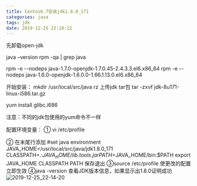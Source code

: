```yaml
---
title: Centos6.7安装jdk1.8.0_171
categories: java
tags: jdk
date: 2019-12-25 22:10:12
---
```


先卸载open-jdk

java –version
rpm -qa | grep java

rpm -e --nodeps java-1.7.0-openjdk-1.7.0.45-2.4.3.3.el6.x86_64
rpm -e --nodeps java-1.6.0-openjdk-1.6.0.0-1.66.1.13.0.el6.x86_64

开始安装：
mkdir /usr/local/src/java
rz 上传jdk tar包
tar -zxvf jdk-8u171-linux-i586.tar.gz

yum install glibc.i686

注意：不同的jdk包使用的yum命令不一样

配置环境变量：
① vi /etc/profile

② 在末尾行添加
	#set java environment
	JAVA_HOME=/usr/local/src/java/jdk1.8.0_171
	CLASSPATH=.:$JAVA_HOME/lib.tools.jar
	PATH=$JAVA_HOME/bin:$PATH
	export JAVA_HOME CLASSPATH PATH
保存退出
③source /etc/profile  使更改的配置立即生效
④java -version  查看JDK版本信息，如果显示出1.8.0证明成功
![2019-12-25_22-14-20](https://s2.ax1x.com/2019/12/25/lFXBtK.png)


